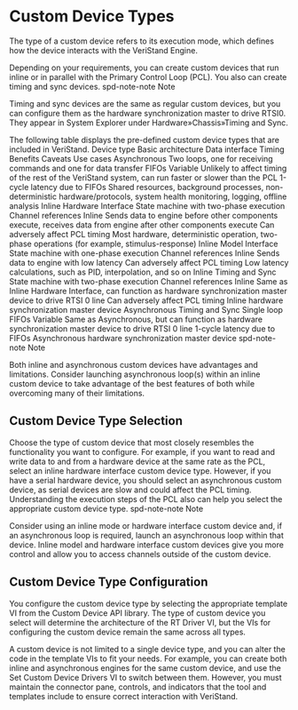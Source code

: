 # Custom Device Types

The type of a custom device refers to its execution mode, which defines how the device interacts with the VeriStand Engine.

Depending on your requirements, you can create custom devices that run inline or in parallel with the Primary Control Loop (PCL). You also can create timing and sync devices.
spd-note-note
Note  

Timing and sync devices are the same as regular custom devices, but you can configure them as the hardware synchronization master to drive RTSI0. They appear in System Explorer under Hardware»Chassis»Timing and Sync.

The following table displays the pre-defined custom device types that are included in VeriStand.
Device type 	Basic architecture 	Data interface 	Timing 	Benefits 	Caveats 	Use cases
Asynchronous 	Two loops, one for receiving commands and one for data transfer 	FIFOs 	Variable 	Unlikely to affect timing of the rest of the VeriStand system, can run faster or slower than the PCL 	1-cycle latency due to FIFOs 	Shared resources, background processes, non-deterministic hardware/protocols, system health monitoring, logging, offline analysis
Inline Hardware Interface 	State machine with two-phase execution 	Channel references 	Inline 	Sends data to engine before other components execute, receives data from engine after other components execute 	Can adversely affect PCL timing 	Most hardware, deterministic operation, two-phase operations (for example, stimulus-response)
Inline Model Interface 	State machine with one-phase execution 	Channel references 	Inline 	Sends data to engine with low latency 	Can adversely affect PCL timing 	Low latency calculations, such as PID, interpolation, and so on
Inline Timing and Sync 	State machine with two-phase execution 	Channel references 	Inline 	Same as Inline Hardware Interface, can function as hardware synchronization master device to drive RTSI 0 line 	Can adversely affect PCL timing 	Inline hardware synchronization master device
Asynchronous Timing and Sync 	Single loop 	FIFOs 	Variable 	Same as Asynchronous, but can function as hardware synchronization master device to drive RTSI 0 line 	1-cycle latency due to FIFOs 	Asynchronous hardware synchronization master device
spd-note-note
Note  

Both inline and asynchronous custom devices have advantages and limitations. Consider launching asynchronous loop(s) within an inline custom device to take advantage of the best features of both while overcoming many of their limitations.

## Custom Device Type Selection

Choose the type of custom device that most closely resembles the functionality you want to configure. For example, if you want to read and write data to and from a hardware device at the same rate as the PCL, select an inline hardware interface custom device type. However, if you have a serial hardware device, you should select an asynchronous custom device, as serial devices are slow and could affect the PCL timing. Understanding the execution steps of the PCL also can help you select the appropriate custom device type.
spd-note-note
Note  

Consider using an inline mode or hardware interface custom device and, if an asynchronous loop is required, launch an asynchronous loop within that device. Inline model and hardware interface custom devices give you more control and allow you to access channels outside of the custom device.

## Custom Device Type Configuration

You configure the custom device type by selecting the appropriate template VI from the Custom Device API library. The type of custom device you select will determine the architecture of the RT Driver VI, but the VIs for configuring the custom device remain the same across all types.

A custom device is not limited to a single device type, and you can alter the code in the template VIs to fit your needs. For example, you can create both inline and asynchronous engines for the same custom device, and use the Set Custom Device Drivers VI to switch between them. However, you must maintain the connector pane, controls, and indicators that the tool and templates include to ensure correct interaction with VeriStand.
